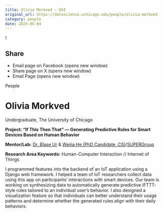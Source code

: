 ```yaml
---
title: Olivia Morkved – DSI
original_url: https://datascience.uchicago.edu/people/olivia-morkved
category: people
date: 2025-05-04
---
```


<!-- Table-like structure detected -->

!

## Share

* Email page on Facebook (opens new window)
* Share page on X (opens new window)
* Email Page (opens new window)

<!-- Table-like structure detected -->

People

# Olivia Morkved

Undergraduate, The University of Chicago

**Project: “If This Then That” — Generating Predictive Rules for Smart Devices Based on Human Behavior**

**Mentor/Lab:** [Dr. Blase Ur](https://www.blaseur.com/index.htm) & [Weijia He (PhD Candidate, CS)](https://super.cs.uchicago.edu/members.html)/[SUPERGroup](https://super.cs.uchicago.edu/)

**Research Area Keywords:** Human-Computer Interaction // Internet of Things

I programmed features into the backend of an IoT application using a Django web framework. I helped a team of IoT researchers collect data using this app on participants’ interactions with smart devices. Our team is working on synthesizing data to automatically generate predictive IFTTT-style rules tailored to an individual user’s behavior. I also designed a visualization feature so that individuals can better understand their usage patterns and determine whether the generated rules align with their daily behaviors.